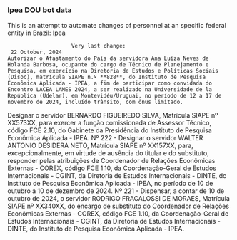  ### Ipea DOU bot data
 This is an attempt to automate changes of personnel at an specific federal entity in Brazil: Ipea
 
                        Very last change: 
 	 22 October, 2024
	Autorizar o Afastamento do País da servidora Ana Luíza Neves de Holanda Barbosa, ocupante do cargo de Técnico de Planejamento e Pesquisa, em exercício na Diretoria de Estudos e Políticas Sociais (Disoc), matrícula SIAPE n.º **828**, do Instituto de Pesquisa Econômica Aplicada - IPEA, a fim de participar como convidada do Encontro LACEA LAMES 2024, a ser realizado na Universidade de la República (Udelar), em Montevidéu/Uruguai, no período de 12 a 17 de novembro de 2024, incluído trânsito, com ônus limitado.
Designar o servidor BERNARDO FIGUEIREDO SILVA, Matrícula SIAPE nº XX573XX, para exercer a função comissionada de Assessor Técnico, código FCE 2.10, do Gabinete da Presidência do Instituto de Pesquisa Econômica Aplicada - IPEA.
Nº 222 - Designar o servidor WALTER ANTONIO DESIDERA NETO, Matrícula SIAPE nº XX157XX, para, excepcionalmente, em virtude de ausência do titular e do substituto, responder pelas atribuições de Coordenador de Relações Econômicas Externas - COREX, código FCE 1.10, da Coordenação-Geral de Estudos Internacionais - CGINT, da Diretoria de Estudos Internacionais - DINTE, do Instituto de Pesquisa Econômica Aplicada - IPEA, no período de 10 de outubro a 10 de dezembro de 2024.
Nº 221 - Dispensar, a contar de 10 de outubro de 2024, o servidor RODRIGO FRACALOSSI DE MORAES, Matrícula SIAPE nº XX340XX, do encargo de substituto do Coordenador de Relações Econômicas Externas - COREX, código FCE 1.10, da Coordenação-Geral de Estudos Internacionais - CGINT, da Diretoria de Estudos Internacionais - DINTE, do Instituto de Pesquisa Econômica Aplicada - IPEA.
